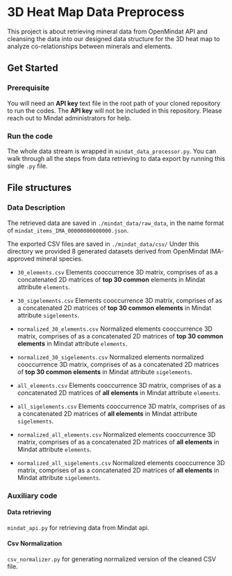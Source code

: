 # 3D Heat Map Data Preprocess
This project is about retrieving mineral data from OpenMindat API and cleansing the data into our designed data structure for the 3D heat map to analyze co-relationships between minerals and elements.

## Get Started
### Prerequisite 
You will need an **API key** text file in the root path of your cloned repository to run the codes. The **API key** will not be included in this repository. Please reach out to Mindat administrators for help.

### Run the code
The whole data stream is wrapped in `mindat_data_processor.py`. You can walk through all the steps from data retrieving to data export by running this single `.py` file.

## File structures

### Data Description
The retrieved data are saved in `./mindat_data/raw_data`, in the name format of `mindat_items_IMA_00000000000000.json`.

The exported CSV files are saved in `./mindat_data/csv/`
Under this directory we provided 8  generated datasets derived from OpenMindat IMA-approved mineral species.

- `30_elements.csv` Elements cooccurrence 3D matrix, comprises of as a concatenated 2D matrices of **top 30 common** elements in Mindat attribute `elements`.

- `30_sigelements.csv` Elements cooccurrence 3D matrix, comprises of as a concatenated 2D matrices of **top 30 common elements** in Mindat attribute `sigelements`.

- `normalized_30_elements.csv` Normalized elements cooccurrence 3D matrix, comprises of as a concatenated 2D matrices of **top 30 common elements** in Mindat attribute `elements`.

- `normalized_30_sigelements.csv` Normalized elements normalized cooccurrence 3D matrix, comprises of as a concatenated 2D matrices of **top 30 common elements** in Mindat attribute `sigelements`.

- `all_elements.csv` Elements cooccurrence 3D matrix, comprises of as a concatenated 2D matrices of **all elements** in Mindat attribute `elements`.

- `all_sigelements.csv` Elements cooccurrence 3D matrix, comprises of as a concatenated 2D matrices of **all elements** in Mindat attribute `sigelements`.

- `normalized_all_elements.csv` Normalized elements cooccurrence 3D matrix, comprises of as a concatenated 2D matrices of **all elements** in Mindat attribute `elements`.

- `normalized_all_sigelements.csv` Normalized elements cooccurrence 3D matrix, comprises of as a concatenated 2D matrices of **all elements** in Mindat attribute `sigelements`.

### Auxiliary code

#### Data retrieving
`mindat_api.py` for retrieving data from Mindat api.

#### Csv Normalization

`csv_normalizer.py` for generating normalized version of the cleaned CSV file.